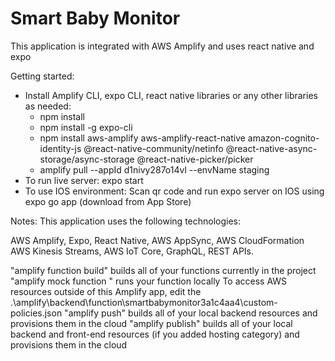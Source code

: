 # Smart Baby Monitor
This application is integrated with AWS Amplify and uses react native and expo

Getting started:
- Install Amplify CLI, expo CLI, react native libraries or any other libraries as needed:
    - npm install
    - npm install -g expo-cli
    - npm install aws-amplify aws-amplify-react-native 
    amazon-cognito-identity-js @react-native-community/netinfo @react-native-async-storage/async-storage @react-native-picker/picker
    - amplify pull --appId d1nivy287o14vl --envName staging
- To run live server: expo start
- To use IOS environment: Scan qr code and run expo server on IOS using expo go app (download from App Store)

Notes: 
This application uses the following technologies:

AWS Amplify, Expo, React Native, AWS AppSync, AWS CloudFormation
AWS Kinesis Streams, AWS IoT Core, GraphQL, REST APIs.

"amplify function build" builds all of your functions currently in the project
"amplify mock function <functionName>" runs your function locally
To access AWS resources outside of this Amplify app, edit the .\amplify\backend\function\smartbabymonitor3a1c4aa4\custom-policies.json
"amplify push" builds all of your local backend resources and provisions them in the cloud
"amplify publish" builds all of your local backend and front-end resources (if you added hosting category) and provisions them in the cloud
